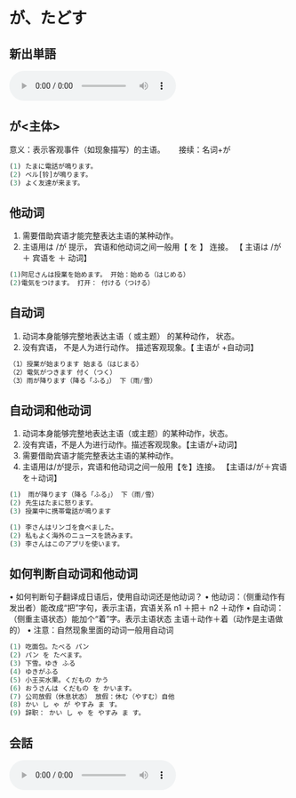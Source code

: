 # が、たどす

## 新出単語
<vue-plyr>
  <audio controls crossorigin playsinline autoplay loop>
    <source src="../audio/5-1-たんご.mp3" type="audio/mp3" />
  </audio>
 </vue-plyr>

## が<主体>

意义：表示客观事件（如现象描写）的主语。　　
接续：名词+が

```ts
(1) たまに電話が鳴ります。
(2) ベル[铃]が鳴ります。
(3) よく友達が来ます。
```

## 他动词

1. 需要借助宾语才能完整表达主语的某种动作。
2. 主语用は /が 提示， 宾语和他动词之间一般用【 を 】 连接。
   【 主语は /が ＋ 宾语を ＋ 动词】

```ts
(1)阿尼さんは授業を始めます。 开始：始める（はじめる）
(2)電気をつけます。 打开： 付ける（つける）
```

## 自动词

1. 动词本身能够完整地表达主语（ 或主题） 的某种动作， 状态。
2. 没有宾语， 不是人为进行动作。 描述客观现象。【 主语が +自动词】

```ts
（1）授業が始まります 始まる（はじまる）
（2）電気がつきます 付く（つく）
（3）雨が降ります（降る「ふる」） 下（雨/雪）
```

## 自动词和他动词

1. 动词本身能够完整地表达主语（或主题）的某种动作，状态。
2. 没有宾语，不是人为进行动作。描述客观现象。【主语が+动词】
3. 需要借助宾语才能完整表达主语的某种动作。
4. 主语用は/が提示，宾语和他动词之间一般用【を】连接。
   【主语は/が＋宾语を＋动词】

```ts
(1)　雨が降ります（降る「ふる」） 下（雨/雪）
(2) 先生はたまに怒ります。
(3) 授業中に携帯電話が鳴ります
```

```ts
(1) 李さんはリンゴを食べました。
(2) 私もよく海外のニュースを読みます。
(3) 李さんはこのアプリを使います。

```

## 如何判断自动词和他动词

• 如何判断句子翻译成日语后，使用自动词还是他动词？
• 他动词：（侧重动作有发出者）能改成“把”字句，表示主语，宾语关系 n1 ＋把＋ n2 ＋动作
• 自动词：（侧重主语状态）能加个“着”字。表示主语状态 主语＋动作＋着（动作是主语做的）
• 注意：自然现象里面的动词一般用自动词

```ts
(1) 吃面包。たべる パン
(2) パン を たべます。
(3) 下雪。ゆき ふる
(4) ゆきがふる
(5) 小王买水果。くだもの かう
(6) おうさんは くだもの を かいます。
(7) 公司放假（休息状态） 放假：休む（やすむ）自他
(8) かい し ゃ が やすみ ま す。
(9) 辞职： かい し ゃ を やすみ ま す。
```
## 会話
<vue-plyr>
  <audio controls crossorigin playsinline autoplay loop>
    <source src="../audio/5-1-かいわ.mp3" type="audio/mp3" />
  </audio>
 </vue-plyr>